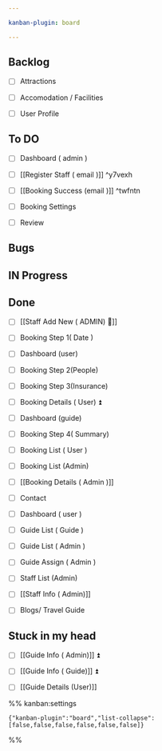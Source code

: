 ```yaml
---

kanban-plugin: board

---
```


## Backlog

- [ ] Attractions
- [ ] Accomodation / Facilities
- [ ] User Profile


## To DO

- [ ] Dashboard ( admin )
- [ ] [[Register Staff ( email )]] ^y7vexh
- [ ] [[Booking Success (email )]] ^twfntn
- [ ] Booking Settings
- [ ] Review


## Bugs



## IN Progress



## Done

- [ ] [[Staff Add New ( ADMIN) 🔼]]
- [ ] Booking Step 1( Date )
- [ ] Dashboard (user)
- [ ] Booking Step 2(People)
- [ ] Booking Step 3(Insurance)
- [ ] Booking Details ( User) ⏫
- [ ] Dashboard (guide)
- [ ] Booking Step 4( Summary)
- [ ] Booking List ( User )
- [ ] Booking List (Admin)
- [ ] [[Booking Details ( Admin )]]
- [ ] Contact
- [ ] Dashboard ( user )
- [ ] Guide List ( Guide )
- [ ] Guide List ( Admin )
- [ ] Guide Assign ( Admin )
- [ ] Staff List (Admin)
- [ ] [[Staff Info ( Admin)]]
- [ ] Blogs/ Travel Guide


## Stuck in my head

- [ ] [[Guide Info ( Admin)]] ⏫
- [ ] [[Guide Info ( Guide)]] ⏫
- [ ] [[Guide Details (User)]]




%% kanban:settings
```
{"kanban-plugin":"board","list-collapse":[false,false,false,false,false,false]}
```
%%